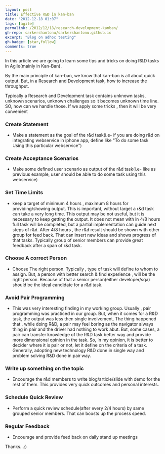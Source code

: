 ```yaml
---
layout: post
title: Effective R&D in kan-ban
date: "2012-12-18 01:07"
tags: [agile]
permalink: /2012/12/18/research-development-kanban/
gh-repo: sarkershantonu/sarkershantonu.github.io
excerpt: "Blog on adhoc testing"
gh-badge: [star,follow]
comments: true
---
```

In this article we are going to learn some tips and tricks on doing R&D tasks in Agile(mainly in Kan-Ban).

By the main principle of kan-ban, we know that kan-ban is all about quick output. But, in a Research and Development task, how to increase the throughput. 

Typically a Research and Development task contains unknown tasks, unknown scenarios, unknown challenges so it becomes unknown time line. SO, how can we handle those. If we apply some tricks , then it will be very convenient

### Create Statement
- Make a statement as the goal of the r&d task(i.e- if you are doing r&d on integrating webservice in iphone app, define like "To do some task Using this particular webservice")
### Create Acceptance Scenarios
- Make some defined user scenario as output of the r&d task(i.e- like as previous example, user should be able to do some task using this webservice)
### Set Time Limits
- keep a target of minimum 4 hours , maximum 8 hours for providing/showing output. This is important, without target a r&d task can take a very long time. This output may be not useful, but it is necessary to keep getting the output. It does not mean with in 4/8 hours full task will be completed, but a partial implementation can guide next steps of r&d. After 4/8 hours , the r&d result should be shown with other group for feed back. That can insert new ideas and shows progress of that tasks. Typically group of senior members can provide great feedback after a span of r&d task.
### Choose A correct Person
- Choose The right person. Typically , type of task will define to whom to assign. But, a person with better search & find experience , will be the right person. Because of that a senior person(either developer/sqa) should be the ideal candidate for a r&d task.
### Avoid Pair Programming
- This was very interesting finding in my working group. Usually , pair programming was practiced in our group. But, when it comes for a R&D task, the output was less then single involvement. The thing happened that , while doing R&D, a pair may feel boring as the navigator always thing in pair and the driver had nothing to work abut. But, some cases, a pair can transfer knowledge of the R&D task better way and provide more dimensional opinion in the task. So, In my opinion, it is better to decider where it is pair or not, let it define on the criteria of a task. Generally, adopting new technology R&D done in single way and problem solving R&D done in pair way.
### Write up something on the topic
- Encourage the r&d members to write blog/article/slide with demo for the rest of them. This provides very quick outcomes and personal interests. 
### Schedule Quick Review
- Perform a quick review schedule(after every 2/4 hours) by same grouped senior members. That can boosts up the process speed.
### Regular Feedback
- Encourage and provide feed back on daily stand up meetings

Thanks...:)